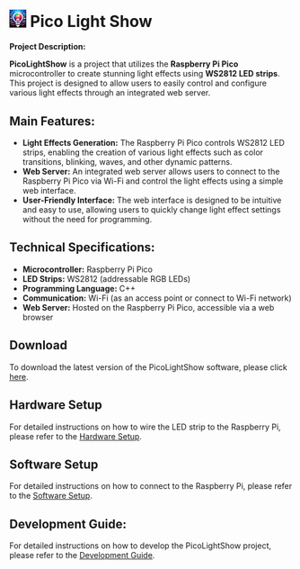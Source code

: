 # <img src="icon.png" width="30"> Pico Light Show

**Project Description:**

**PicoLightShow** is a project that utilizes the **Raspberry Pi Pico** microcontroller to create stunning light effects using **WS2812 LED strips**. This project is designed to allow users to easily control and configure various light effects through an integrated web server.

## Main Features:

- **Light Effects Generation:** The Raspberry Pi Pico controls WS2812 LED strips, enabling the creation of various light effects such as color transitions, blinking, waves, and other dynamic patterns.
- **Web Server:** An integrated web server allows users to connect to the Raspberry Pi Pico via Wi-Fi and control the light effects using a simple web interface.
- **User-Friendly Interface:** The web interface is designed to be intuitive and easy to use, allowing users to quickly change light effect settings without the need for programming.

## Technical Specifications:

- **Microcontroller:** Raspberry Pi Pico
- **LED Strips:** WS2812 (addressable RGB LEDs)
- **Programming Language:** C++
- **Communication:** Wi-Fi (as an access point or connect to Wi-Fi network)
- **Web Server:** Hosted on the Raspberry Pi Pico, accessible via a web browser

## Download
To download the latest version of the PicoLightShow software, please click [here](releases/PicoLightShow-0.9.2.uf2).

## Hardware Setup

For detailed instructions on how to wire the LED strip to the Raspberry Pi, please refer to the [Hardware Setup](hardware_setup.md). 

## Software Setup

For detailed instructions on how to connect to the Raspberry Pi, please refer to the [Software Setup](software_setup.md). 

## Development Guide:

For detailed instructions on how to develop the PicoLightShow project, please refer to the [Development Guide](development_guide.md). 
